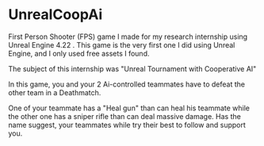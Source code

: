 # UnrealCoopAi

First Person Shooter (FPS) game I made for my research internship using Unreal Engine 4.22 . This game is the very first one I did using Unreal Engine, and I only used free assets I found.

The subject of this internship was "Unreal Tournament with Cooperative AI"

In this game, you and your 2 Ai-controlled teammates have to defeat the other team in a Deathmatch.

One of your teammate has a "Heal gun" than can heal his teammate while the other one has a sniper rifle than can deal massive damage. Has the name suggest, your teammates while try their best to follow and support you.